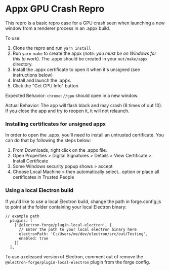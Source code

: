 # Appx GPU Crash Repro

This repro is a basic repro case for a GPU crash seen when launching a new window from a renderer process in an .appx build.

To use:
1. Clone the repro and run `yarn install`
2. Run `yarn make` to create the appx (_note: you must be on Windows for this to work_). The .appx should be created in your `out/make/appx` directory.
3. Install the .appx certificate to open it when it's unsigned (see instructions below)
4. Install and launch the .appx.
5. Click the "Get GPU Info" button

Expected Behavior: `chrome://gpu` should open in a new window.

Actual Behavior: The app will flash black and may crash (8 times of out 10). If you close the app and try to reopen it, it will not relaunch.

### Installing certificates for unsigned appx

In order to open the .appx, you'll need to install an untrusted certificate. You can do that by following the steps below:

1. From Downloads, right click on the .appx file.
2. Open Properties > Digital Signatures > Details > View Certificate > Install Certificate
3. Some Windows security popup shows > accept
4. Choose Local Machine > then automatically select..  option or place all certificates in Trusted People


### Using a local Electron build

If you'd like to use a local Electron build, change the path in forge.config.js to point at the folder containing your local Electron binary:
```
// example path
  plugins: [
    ['@electron-forge/plugin-local-electron', {
      // Enter the path to your local electron binary here
      electronPath: 'C:/Users/me/dev/electron/src/out/Testing',
      enabled: true
    }]
  ],
```
To use a released version of Electron, comment out of remove the `@electron-forge/plugin-local-electron` plugin from the forge config.